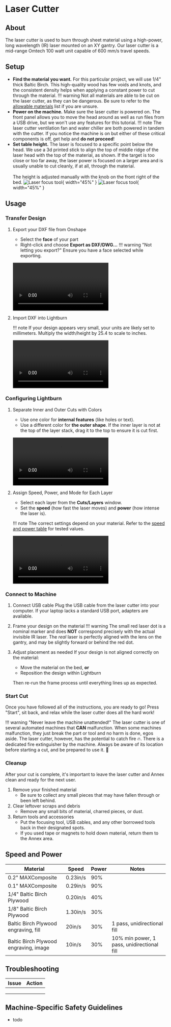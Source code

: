 # Laser Cutter

## About

The laser cutter is used to burn through sheet material using a high-power, long wavelength (IR) laser mounted on an XY gantry. Our laser cutter is a mid-range Omtech 100 watt unit capable of 600 mm/s travel speeds.

## Setup

- **Find the material you want.** For this particular project, we will use 1/4" thick Baltic Birch. This high-quality wood has few voids and knots, and the consistent density helps when applying a constant power to cut through the material.
!!! warning
    Not all materials are able to be cut on the laser cutter, as they can be dangerous. Be sure to refer to the [allowable materials](../equipment/laser_cutter_materials.md) list if you are unsure.
- **Power on the machine.** Make sure the laser cutter is powered on. The front panel allows you to move the head around as well as run files from a USB drive, but we won't use any features for this tutorial.
!!! note
    The laser cutter ventilation fan and water chiller are both powered in tandem with the cutter. If you notice the machine is on but either of these critical components is off, get help and **do not proceed**!
- **Set table height.** The laser is focused to a specific point below the head. We use a 3d printed stick to align the top of middle ridge of the laser head with the top of the material, as shown. If the target is too close or too far away, the laser power is focused on a larger area and is usually unable to cut cleanly, if at all, through the material. <br/><br/> The height is adjusted manually with the knob on the front right of the bed.
![Laser focus tool](../tutorials/assets/laser_focus_tool.jpg){ width="45%" } ![Laser focus tool](../tutorials/assets/laser_height_adjustment.jpg){ width="45%" }

## Usage

### Transfer Design

1. Export your DXF file from Onshape
    - Select the **face** of your part
    - Right-click and choose **Export as DXF/DWG...**
    !!! warning "Not letting you export?"
        Ensure you have a face selected while exporting.

    ![type:video](../tutorials/assets/laser_cutter_export_design.webm)

2. Import DXF into Lightburn

    !!! note
        If your design appears very small, your units are likely set to millimeters. Multiply the width/height by 25.4 to scale to inches.

    ![type:video](../tutorials/assets/laser_cutter_lightburn_import.webm)

### Configuring Lightburn

1. Separate Inner and Outer Cuts with Colors
    - Use one color for **internal features** (like holes or text).
    - Use a different color for **the outer shape**.
    If the inner layer is not at the top of the layer stack, drag it to the top to ensure it is cut first.

    ![type:video](../tutorials/assets/laser_cutter_inner_outer.webm)

2. Assign Speed, Power, and Mode for Each Layer

    - Select each layer from the **Cuts/Layers** window.
    - Set the **speed** (how fast the laser moves) and **power** (how intense the laser is).

    !!! note
        The correct settings depend on your material. Refer to the [speed and power table](/fabrication/equipment/laser_cutter/#speed-and-power) for tested values.

    ![type:video](../tutorials/assets/laser_cutter_speed_power.webm)

### Connect to Machine

1. Connect USB cable
    Plug the USB cable from the laser cutter into your computer. If your laptop lacks a standard USB port, adapters are available.

2. Frame your design on the material
    !!! warning
        The small red laser dot is a nominal marker and does **NOT** correspond precisely with the actual invisible IR laser. The *real* laser is perfectly aligned with the lens on the gantry, and may be slightly forward or behind the red dot.

3. Adjust placement as needed
    If your design is not aligned correctly on the material:
    - Move the material on the bed, **or**
    - Reposition the design within Lightburn  

    Then re-run the frame process until everything lines up as expected.

### Start Cut

Once you have followed all of the instructions, you are ready to go! Press "Start", sit back, and relax while the laser cutter does all the hard work!

!!! warning "Never leave the machine unattended!"
    The laser cutter is one of several automated machines that **CAN** malfunction. When some machines malfunction, they just break the part or tool and no harm is done, egos aside. The laser cutter, however, has the potential to catch fire :fire:. There is a dedicated fire extinguisher by the machine. Always be aware of its location before starting a cut, and be prepared to use it. :fire_extinguisher:

### Cleanup

After your cut is complete, it's important to leave the laser cutter and Annex clean and ready for the next user.

1. Remove your finished material
    - Be sure to collect any small pieces that may have fallen through or been left behind.
2. Clear leftover scraps and debris
    - Remove any small bits of material, charred pieces, or dust.
3. Return tools and accessories
    - Put the focusing tool, USB cables, and any other borrowed tools back in their designated spots.
    - If you used tape or magnets to hold down material, return them to the Annex area.

## Speed and Power

| Material | Speed | Power | Notes |
| ----- | ------ | ----- | ------ |
| 0.2" MAXComposite | 0.23in/s | 90% | |
| 0.1" MAXComposite | 0.29in/s | 90% |  |
| 1/4" Baltic Birch Plywood | 0.20in/s | 40% |  |
| 1/8" Baltic Birch Plywood | 1.30in/s | 30% |  |
| Baltic Birch Plywood engraving, fill | 20in/s | 30% | 1 pass, unidirectional fill |
| Baltic Birch Plywood engraving, image | 10in/s | 30% | 10% min power, 1 pass, unidirectional fill |

## Troubleshooting

| Issue | Action |
| ----- | ------ |
|  |  |
|  |  |
|  |  |

## Machine-Specific Safety Guidelines

- todo
